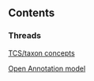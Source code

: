 ## Contents ##

### Threads ###
[TCS/taxon concepts](TCSthread.md)

[Open Annotation model](OAThread.md)
